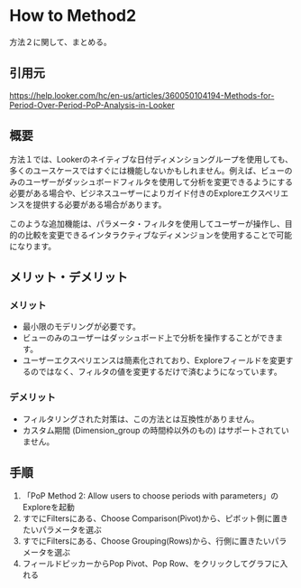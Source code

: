# How to Method2

方法２に関して、まとめる。

## 引用元
https://help.looker.com/hc/en-us/articles/360050104194-Methods-for-Period-Over-Period-PoP-Analysis-in-Looker

## 概要
方法１では、Lookerのネイティブな日付ディメンショングループを使用しても、多くのユースケースではすぐには機能しないかもしれません。例えば、ビューのみのユーザーがダッシュボードフィルタを使用して分析を変更できるようにする必要がある場合や、ビジネスユーザーによりガイド付きのExploreエクスペリエンスを提供する必要がある場合があります。

このような追加機能は、パラメータ・フィルタを使用してユーザーが操作し、目的の比較を変更できるインタラクティブなディメンジョンを使用することで可能になります。

## メリット・デメリット

### メリット
- 最小限のモデリングが必要です。
- ビューのみのユーザーはダッシュボード上で分析を操作することができます。
- ユーザーエクスペリエンスは簡素化されており、Exploreフィールドを変更するのではなく、フィルタの値を変更するだけで済むようになっています。

### デメリット
- フィルタリングされた対策は、この方法とは互換性がありません。
- カスタム期間 (Dimension_group の時間枠以外のもの) はサポートされていません。


## 手順
1. 「PoP Method 2: Allow users to choose periods with parameters」のExploreを起動
2. すでにFiltersにある、Choose Comparison(Pivot)から、ピボット側に置きたいパラメータを選ぶ
3. すでにFiltersにある、Choose Grouping(Rows)から、行側に置きたいパラメータを選ぶ
4. フィールドピッカーからPop Pivot、Pop Row、をクリックしてグラフに入れる
